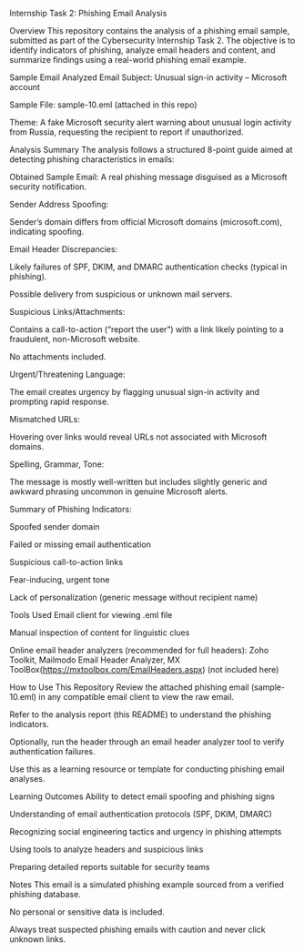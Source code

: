 Internship Task 2: Phishing Email Analysis

Overview
This repository contains the analysis of a phishing email sample, submitted as part of the Cybersecurity Internship Task 2. The objective is to identify indicators of phishing, analyze email headers and content, and summarize findings using a real-world phishing email example.

Sample Email Analyzed
Email Subject: Unusual sign-in activity – Microsoft account

Sample File: sample-10.eml (attached in this repo)

Theme: A fake Microsoft security alert warning about unusual login activity from Russia, requesting the recipient to report if unauthorized.

Analysis Summary
The analysis follows a structured 8-point guide aimed at detecting phishing characteristics in emails:

Obtained Sample Email: A real phishing message disguised as a Microsoft security notification.

Sender Address Spoofing:

Sender’s domain differs from official Microsoft domains (microsoft.com), indicating spoofing.

Email Header Discrepancies:

Likely failures of SPF, DKIM, and DMARC authentication checks (typical in phishing).

Possible delivery from suspicious or unknown mail servers.

Suspicious Links/Attachments:

Contains a call-to-action (“report the user”) with a link likely pointing to a fraudulent, non-Microsoft website.

No attachments included.

Urgent/Threatening Language:

The email creates urgency by flagging unusual sign-in activity and prompting rapid response.

Mismatched URLs:

Hovering over links would reveal URLs not associated with Microsoft domains.

Spelling, Grammar, Tone:

The message is mostly well-written but includes slightly generic and awkward phrasing uncommon in genuine Microsoft alerts.

Summary of Phishing Indicators:

Spoofed sender domain

Failed or missing email authentication

Suspicious call-to-action links

Fear-inducing, urgent tone

Lack of personalization (generic message without recipient name)

Tools Used
Email client for viewing .eml file

Manual inspection of content for linguistic clues

Online email header analyzers (recommended for full headers): Zoho Toolkit, Mailmodo Email Header Analyzer, MX ToolBox(https://mxtoolbox.com/EmailHeaders.aspx) (not included here)

How to Use This Repository
Review the attached phishing email (sample-10.eml) in any compatible email client to view the raw email.

Refer to the analysis report (this README) to understand the phishing indicators.

Optionally, run the header through an email header analyzer tool to verify authentication failures.

Use this as a learning resource or template for conducting phishing email analyses.

Learning Outcomes
Ability to detect email spoofing and phishing signs

Understanding of email authentication protocols (SPF, DKIM, DMARC)

Recognizing social engineering tactics and urgency in phishing attempts

Using tools to analyze headers and suspicious links

Preparing detailed reports suitable for security teams

Notes
This email is a simulated phishing example sourced from a verified phishing database.

No personal or sensitive data is included.

Always treat suspected phishing emails with caution and never click unknown links.
